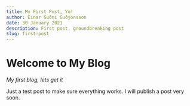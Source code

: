 ```yaml
---
title: My First Post, Yo!
author: Einar Guðni Guðjónsson
date: 30 January 2021
description: First post, groundbreaking post
slug: first-post
---
```


# Welcome to My Blog

*My first blog, lets get it*

Just a test post to make sure everything works. I will publish a post very soon.